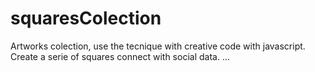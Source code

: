 # squaresColection

Artworks colection, use the tecnique with creative code with javascript. Create a serie of squares connect with social data.
...
